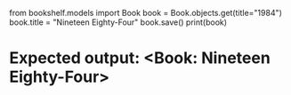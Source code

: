from bookshelf.models import Book
book = Book.objects.get(title="1984")
book.title = "Nineteen Eighty-Four"
book.save()
print(book)
# Expected output: <Book: Nineteen Eighty-Four>